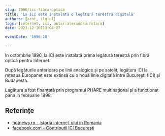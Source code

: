 ```yaml
---
slug: 1996/ici-fibra-optica
title: 'La ICI este instalată o legătură terestră digitală'
authors: [arot, ilg-ul]
tags: [internet, ici, autor:alexandru.rotaru]
date: 2023-12-10T13:04:27

eventDate: '1996-10'

---
```


In octombrie 1996, la ICI este instalată prima legătură terestră prin
fibră optică pentru Internet.

<!-- truncate -->

După legăturile anterioare pe linii analogice și pe satelit,
legătura ICI la rețeaua Europanet este extinsă cu o nouă
linie digitală între București (ICI) și Budapesta.

Legătura a fost finanțată prin programul PHARE multinațional
și a functionat pâna in februarie 1998.

## Referințe

- [hotnews.ro - Istoria internet-ului in Romania](https://economie.hotnews.ro/stiri-20_ani_internet-15969144-istoria-internetului-romania-alexandru-rotaru-nu-pot-spun-inventat-noi-ceva-plus-aici-romania-doar-majoritatea-noutatilor-adoptat-printre-primii.htm)
- [facebook.com - Contribuții ICI Bucureşti](https://www.facebook.com/ICIBucuresti/posts/3488728511216217/)
